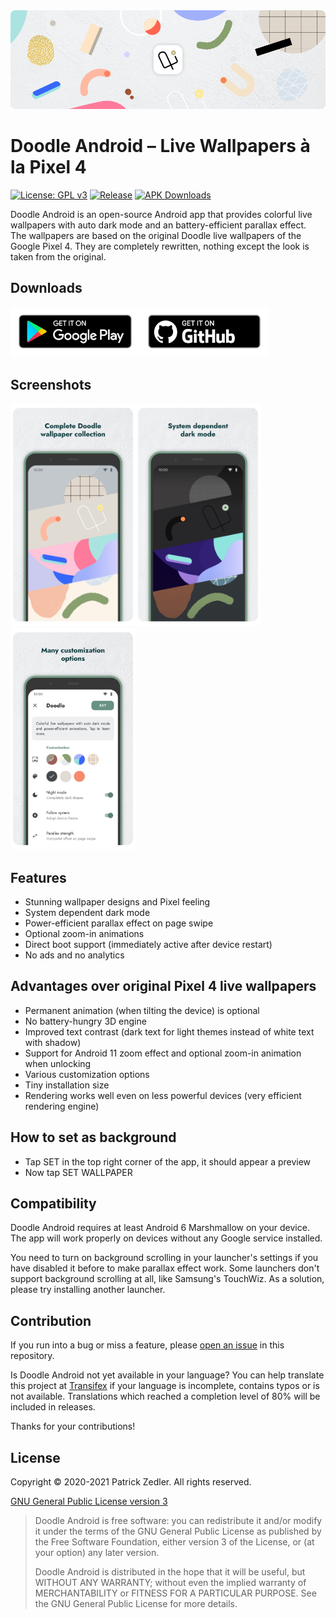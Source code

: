 <img src="assets/header.png" />

# Doodle Android – Live Wallpapers à la Pixel 4

[![License: GPL v3](https://img.shields.io/badge/License-GPLv3-blue.svg)](https://www.gnu.org/licenses/gpl-3.0)  [![Release](https://img.shields.io/github/v/release/patzly/doodle-android?label=Release&logo=github)](https://github.com/patzly/doodle-android/releases)  [![APK Downloads](https://img.shields.io/github/downloads/patzly/doodle-android/total.svg?label=APK%20Downloads&logo=github)](https://github.com/patzly/doodle-android/releases)

Doodle Android is an open-source Android app that provides colorful live wallpapers with auto dark mode and an battery-efficient parallax effect.  
The wallpapers are based on the original Doodle live wallpapers of the Google Pixel 4. They are completely rewritten, nothing except the look is taken from the original.

## Downloads

<a href='https://play.google.com/store/apps/details?id=xyz.zedler.patrick.doodle'><img alt='Get it on Google Play' height="80" src='assets/badge_playstore.png'/></a><a href='https://github.com/patzly/doodle-android/releases'><img alt='Get it on GitHub' height="80" src='assets/badge_github.png'/></a>

## Screenshots

<a href="assets/screen1.png"><img src="assets/screen1.png" width="200px"/></a><a href="assets/screen2.png"><img src="assets/screen2.png" width="200px"/></a><a href="assets/screen3.png"><img src="assets/screen3.png" width="200px"/></a>

## Features

* Stunning wallpaper designs and Pixel feeling
* System dependent dark mode
* Power-efficient parallax effect on page swipe
* Optional zoom-in animations
* Direct boot support (immediately active after device restart)
* No ads and no analytics

## Advantages over original Pixel 4 live wallpapers

* Permanent animation (when tilting the device) is optional
* No battery-hungry 3D engine
* Improved text contrast (dark text for light themes instead of white text with shadow)
* Support for Android 11 zoom effect and optional zoom-in animation when unlocking
* Various customization options
* Tiny installation size
* Rendering works well even on less powerful devices (very efficient rendering engine)

## How to set as background
* Tap SET in the top right corner of the app, it should appear a preview
* Now tap SET WALLPAPER

## Compatibility

Doodle Android requires at least Android 6 Marshmallow on your device. The app will work properly on devices without any Google service installed.

You need to turn on background scrolling in your launcher's settings if you have disabled it before to make parallax effect work.
Some launchers don't support background scrolling at all, like Samsung's TouchWiz. As a solution, please try installing another launcher.

## Contribution

If you run into a bug or miss a feature, please [open an issue](https://github.com/patzly/doodle-android/issues) in this repository.

Is Doodle Android not yet available in your language? You can help translate this project at [Transifex](https://www.transifex.com/patzly/doodle-android) if your language is incomplete, contains typos or is not available.
Translations which reached a completion level of 80% will be included in releases.

Thanks for your contributions!

## License

Copyright &copy; 2020-2021 Patrick Zedler. All rights reserved.

[GNU General Public License version 3](https://www.gnu.org/licenses/gpl.txt)

> Doodle Android is free software: you can redistribute it and/or modify it under the terms of the GNU General Public License as published by the Free Software Foundation, either version 3 of the License, or (at your option) any later version.
>
> Doodle Android is distributed in the hope that it will be useful, but WITHOUT ANY WARRANTY; without even the implied warranty of MERCHANTABILITY or FITNESS FOR A PARTICULAR PURPOSE. See the GNU General Public License for more details.
